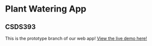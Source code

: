 # Plant Watering App
## CSDS393
This is the prototype branch of our web app!
[View the live demo here!](https://csds393.onrender.com/)